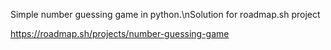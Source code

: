 Simple number guessing game in python.\nSolution for roadmap.sh project

https://roadmap.sh/projects/number-guessing-game
